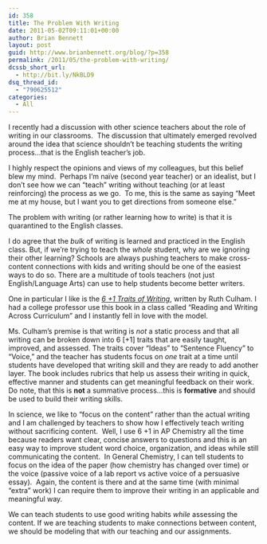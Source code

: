 ```yaml
---
id: 358
title: The Problem With Writing
date: 2011-05-02T09:11:01+00:00
author: Brian Bennett
layout: post
guid: http://www.brianbennett.org/blog/?p=358
permalink: /2011/05/the-problem-with-writing/
dcssb_short_url:
  - http://bit.ly/NkBLD9
dsq_thread_id:
  - "790625512"
categories:
  - All
---
```

I recently had a discussion with other science teachers about the role of writing in our classrooms.  The discussion that ultimately emerged revolved around the idea that science shouldn&#8217;t be teaching students the writing process&#8230;that is the English teacher&#8217;s job.

I highly respect the opinions and views of my colleagues, but this belief blew my mind.  Perhaps I&#8217;m naïve (second year teacher) or an idealist, but I don&#8217;t see how we can &#8220;teach&#8221; writing without teaching (or at least reinforcing) the process as we go.  To me, this is the same as saying &#8220;Meet me at my house, but I want you to get directions from someone else.&#8221;

The problem with writing (or rather learning how to write) is that it is quarantined to the English classes.

I do agree that the _bulk_ of writing is learned and practiced in the English class. But, if we&#8217;re trying to teach the _whole_ student, why are we ignoring their other learning? Schools are always pushing teachers to make cross-content connections with kids and writing should be one of the easiest ways to do so. There are a multitude of tools teachers (not just English/Language Arts) can use to help students become better writers.

One in particular I like is the <a href="http://www.amazon.com/Traits-Writing-Complete-Guide-Grades/dp/0439280389/ref=sr_1_1?s=books&ie=UTF8&qid=1304293406&sr=1-1" target="blank"><em>6 +1 Traits of Writing</em></a>, written by Ruth Culham. I had a college professor use this book in a class called &#8220;Reading and Writing Across Curriculum&#8221; and I instantly fell in love with the model.

Ms. Culham&#8217;s premise is that writing is _not_ a static process and that all writing can be broken down into 6 [+1] traits that are easily taught, improved, and assessed. The traits cover &#8220;Ideas&#8221; to &#8220;Sentence Fluency&#8221; to &#8220;Voice,&#8221; and the teacher has students focus on _one_ trait at a time until students have developed that writing skill and they are ready to add another layer. The book includes rubrics that help us assess their writing in quick, effective manner and students can get meaningful feedback on their work. Do note, that this is **not** a summative process&#8230;this is **formative** and should be used to build their writing skills.

In science, we like to &#8220;focus on the content&#8221; rather than the actual writing and I am challenged by teachers to show how I effectively teach writing without sacrificing content.  Well, I use 6 +1 in AP Chemistry all the time because readers want clear, concise answers to questions and this is an easy way to improve student word choice, organization, and ideas while still communicating the content.  In General Chemistry, I can tell students to focus on the idea of the paper (how chemistry has changed over time) or the voice (passive voice of a lab report vs active voice of a persuasive essay).  Again, the content is there and at the same time (with minimal &#8220;extra&#8221; work) I can require them to improve their writing in an applicable and meaningful way.

We can teach students to use good writing habits _while_ assessing the content. If we are teaching students to make connections between content, we should be modeling that with our teaching and our assignments.